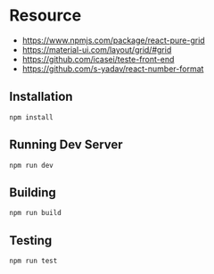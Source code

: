 # Resource

* https://www.npmjs.com/package/react-pure-grid
* https://material-ui.com/layout/grid/#grid
* https://github.com/icasei/teste-front-end
* https://github.com/s-yadav/react-number-format


## Installation
`npm install`

## Running Dev Server
`npm run dev`

## Building
`npm run build`

## Testing
`npm run test`
